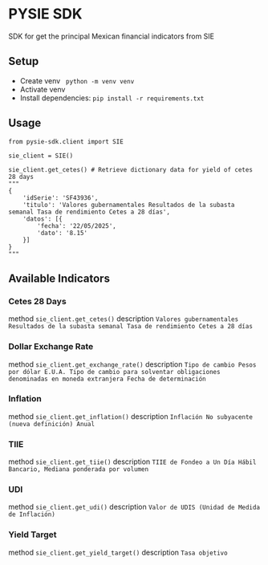 # PYSIE SDK
SDK for get the principal Mexican financial indicators from SIE


## Setup
- Create venv
` python -m venv venv`
- Activate venv
- Install dependencies:
`pip install -r requirements.txt`


## Usage

```
from pysie-sdk.client import SIE

sie_client = SIE()

sie_client.get_cetes() # Retrieve dictionary data for yield of cetes 28 days
"""
{
    'idSerie': 'SF43936',
    'titulo': 'Valores gubernamentales Resultados de la subasta semanal Tasa de rendimiento Cetes a 28 días',
    'datos': [{
        'fecha': '22/05/2025',
        'dato': '8.15'
    }]
}
"""
```


## Available Indicators

### Cetes 28 Days
method `sie_client.get_cetes()`
description `Valores gubernamentales Resultados de la subasta semanal Tasa de rendimiento Cetes a 28 días`

### Dollar Exchange Rate
method `sie_client.get_exchange_rate()`
description `Tipo de cambio Pesos por dólar E.U.A. Tipo de cambio para solventar obligaciones denominadas en moneda extranjera Fecha de determinación`

### Inflation
method `sie_client.get_inflation()`
description `Inflación No subyacente (nueva definición) Anual`

### TIIE
method `sie_client.get_tiie()`
description `TIIE de Fondeo a Un Día Hábil Bancario, Mediana ponderada por volumen`

### UDI
method `sie_client.get_udi()`
description `Valor de UDIS (Unidad de Medida de Inflación)`

### Yield Target
method `sie_client.get_yield_target()`
description `Tasa objetivo`
